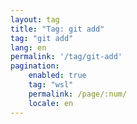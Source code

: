 ```yaml
---
layout: tag
title: "Tag: git add"
tag: "git add"
lang: en
permalink: '/tag/git-add'
pagination:
    enabled: true
    tag: "wsl"
    permalink: /page/:num/
    locale: en
---
```

